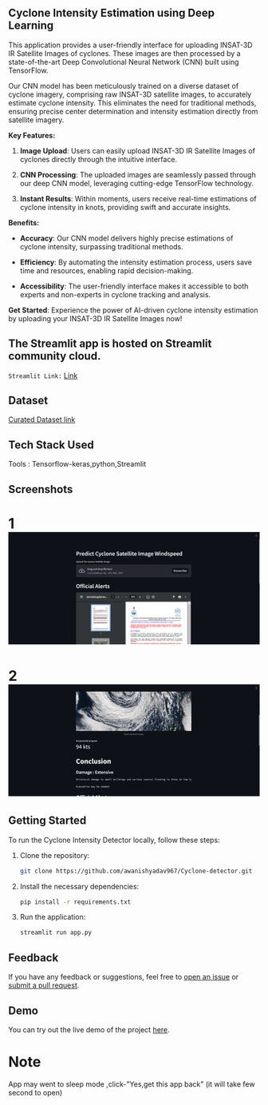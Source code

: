 ## Cyclone Intensity Estimation using Deep Learning


This application provides a user-friendly interface for uploading INSAT-3D IR Satellite Images of cyclones. These images are then processed by a state-of-the-art Deep Convolutional Neural Network (CNN) built using TensorFlow.

Our CNN model has been meticulously trained on a diverse dataset of cyclone imagery, comprising raw INSAT-3D satellite images, to accurately estimate cyclone intensity. This eliminates the need for traditional methods, ensuring precise center determination and intensity estimation directly from satellite imagery.

**Key Features:**

1. **Image Upload**: Users can easily upload INSAT-3D IR Satellite Images of cyclones directly through the intuitive interface.

2. **CNN Processing**: The uploaded images are seamlessly passed through our deep CNN model, leveraging cutting-edge TensorFlow technology.

3. **Instant Results**: Within moments, users receive real-time estimations of cyclone intensity in knots, providing swift and accurate insights.

**Benefits:**

- **Accuracy**: Our CNN model delivers highly precise estimations of cyclone intensity, surpassing traditional methods.

- **Efficiency**: By automating the intensity estimation process, users save time and resources, enabling rapid decision-making.

- **Accessibility**: The user-friendly interface makes it accessible to both experts and non-experts in cyclone tracking and analysis.

**Get Started**: Experience the power of AI-driven cyclone intensity estimation by uploading your INSAT-3D IR Satellite Images now!


## The Streamlit app is hosted on  Streamlit community cloud.

``Streamlit Link:`` [Link](https://awanishyadav967-cyclonespeed-prediction-main-ph86ib.streamlit.app/)

## Dataset

[Curated Dataset link](https://www.kaggle.com/datasets/sshubam/insat3d-infrared-raw-cyclone-images-20132021)

## Tech Stack Used

Tools : Tensorflow-keras,python,Streamlit


## Screenshots

# 1 ![Cyclone Intensity Detector](Screenshot1.png)

# 2 ![Cyclone Intensity Detector](Screenshot2.png)

## Getting Started

To run the Cyclone Intensity Detector locally, follow these steps:

1. Clone the repository:

    ```bash
    git clone https://github.com/awanishyadav967/Cyclone-detector.git
    ```

2. Install the necessary dependencies:

    ```bash
    pip install -r requirements.txt
    ```

3. Run the application:

    ```bash
    streamlit run app.py
    ```


## Feedback

If you have any feedback or suggestions, feel free to [open an issue](https://github.com/awanishyadav967/Cyclone-detector/issues) or [submit a pull request](https://github.com/awanishyadav967/Cyclone-detector/pulls).


## Demo

You can try out the live demo of the project [here](https://awanishyadav967-cyclonespeed-prediction-main-ph86ib.streamlit.app/).

# Note 
App may went to sleep mode ,click-"Yes,get this app back" (it will take few second to open)
